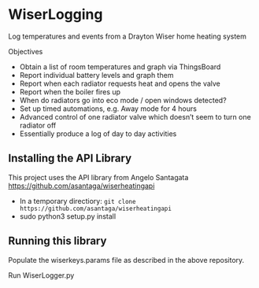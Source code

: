 # WiserLogging
Log temperatures and events from a Drayton Wiser home heating system

Objectives
  *  Obtain a list of room temperatures and graph via ThingsBoard
  *  Report individual battery levels and graph them
  *  Report when each radiator requests heat and opens the valve
  *  Report when the boiler fires up
  *  When do radiators go into eco mode / open windows detected?
  *  Set up timed automations, e.g. Away mode for 4 hours
  *  Advanced control of one radiator valve which doesn’t seem to turn one radiator off
  *  Essentially produce a log of day to day activities

## Installing the API Library 

This project uses the API library from Angelo Santagata https://github.com/asantaga/wiserheatingapi
* In a temporary directiory: `git clone https://github.com/asantaga/wiserheatingapi`
* sudo python3 setup.py install

## Running this library

Populate the wiserkeys.params file as described in the above repository.

Run WiserLogger.py

